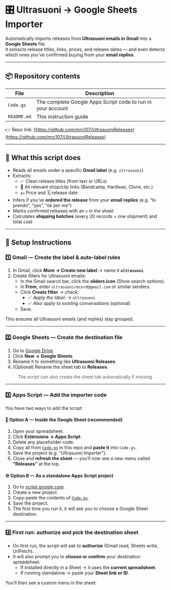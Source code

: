 # 🎛️ Ultrasuoni → Google Sheets Importer

Automatically imports releases from **Ultrasuoni emails in Gmail** into a **Google Sheets** file.  
It extracts release titles, links, prices, and release dates — and even detects which ones you’ve confirmed buying from your **email replies**.

---

## 📦 Repository contents

| File | Description |
|------|--------------|
| `Code.gs` | The complete Google Apps Script code to run in your account |
| `README.md` | This instruction guide |

👉 Repo link: [https://github.com/mrc107/UltrasuoniReleases](https://github.com/mrc107/UltrasuoniReleases)

---

## 🧩 What this script does

- Reads all emails under a specific **Gmail label** (e.g. `ultrasuoni`)
- Extracts:
  - ✅ Clean release titles (from text or URLs)
  - 🔗 All relevant shop/clip links (Bandcamp, Hardwax, Clone, etc.)
  - 💶 Price and 🗓️ release date
- Infers if you’ve **ordered the release** from your **email replies** (e.g. “lo prendo”, “yes”, “ok per me”)
- Marks confirmed releases with an `x` in the sheet
- Calculates **shipping batches** (every 20 records = one shipment) and total cost

---

## 🚀 Setup Instructions

### 1️⃣ Gmail — Create the label & auto-label rules

1. In Gmail, click **More → Create new label** → name it **`ultrasuoni`**.  
2. Create filters for Ultrasuoni emails:
   - In the Gmail search bar, click the **sliders icon** (Show search options).
   - In **From**, enter `ultrasuonirecord@gmail.com` or similar senders.
   - Click **Create filter** → check:
     - ✅ *Apply the label:* → `ultrasuoni`
     - ✅ *Also apply to existing conversations* (optional)
   - Save.

This ensures all Ultrasuoni emails (and replies) stay grouped.

---

### 2️⃣ Google Sheets — Create the destination file

1. Go to [Google Drive](https://drive.google.com).  
2. Click **New → Google Sheets**.  
3. Rename it to something like **Ultrasuoni Releases**.  
4. (Optional) Rename the sheet tab to **Releases**.

> The script can also create the sheet tab automatically if missing.

---

### 3️⃣ Apps Script — Add the importer code

You have two ways to add the script:

#### 🧠 Option A — Inside the Google Sheet (recommended)
1. Open your spreadsheet.  
2. Click **Extensions → Apps Script**.  
3. Delete any placeholder code.  
4. Copy all from [`Code.gs`](https://github.com/mrc107/UltrasuoniReleases/blob/main/Code.gs) in this repo and **paste it** into `Code.gs`.  
5. Save the project (e.g. “Ultrasuoni Importer”).  
6. Close and **refresh the sheet** — you’ll now see a new menu called **“Releases”** at the top.

#### ⚙️ Option B — As a standalone Apps Script project
1. Go to [script.google.com](https://script.google.com).  
2. Create a new project.  
3. Copy-paste the contents of [`Code.gs`](https://github.com/mrc107/UltrasuoniReleases/blob/main/Code.gs).  
4. Save the project.  
5. The first time you run it, it will ask you to choose a Google Sheet destination.

---

### 4️⃣ First run: authorize and pick the destination sheet

- On first run, the script will ask to **authorize** (Gmail read, Sheets write, UrlFetch).  
- It will also prompt you to **choose or confirm** your destination spreadsheet.  
  - If installed directly in a Sheet → it uses the **current spreadsheet**.
  - If running standalone → paste your **Sheet link or ID**.

You’ll then see a custom menu in the sheet:
